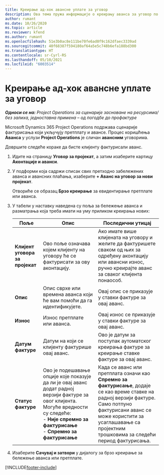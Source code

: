 ```yaml
---
title: Креирање ад-хок авансне уплате за уговор
description: Ова тема пружа информације о креирању аванса за уговор по потреби.
author: rumant
ms.date: 10/26/2020
ms.topic: article
ms.reviewer: kfend
ms.author: rumant
ms.openlocfilehash: 51e3b0ac8e111be70fe6ad0f9c162dfaec3339ad
ms.sourcegitcommit: 40f68387f594180af64a5e5c748b6efa188bd300
ms.translationtype: HT
ms.contentlocale: sr-Cyrl-RS
ms.lasthandoff: 05/10/2021
ms.locfileid: "6003514"
---
```

# <a name="creating-an-ad-hoc-advance-on-a-contract"></a>Креирање ад-хок авансне уплате за уговор

_**Односи се на:** Project Operations за сценарије засноване на ресурсима/без залиха, једноставна примена – од погодбе до профактуре_

Microsoft Dynamics 365 Project Operations подржава сценарије фактурисања који укључују претплату и авансе. Процес коришћења **Аванса** у услузи **Project Operations** је сличан **авансним** уговорима. 

Довршите следеће кораке да бисте клијенту фактурисали аванс.

1. Идите на страницу **Уговор за пројекат**, а затим изаберите картицу **Аконтације и аванси**.
2. У подформи која садржи списак свих претходно забележених аванса и авансних плаћања, изаберите **+ Аванс на уговор за нови пројекат**. 

    Отвориће се образац **Брзо креирање** за евидентирање претплате или аванса.
    
3. У табели у наставку наведена су поља за бележење аванса и разматрања која треба имати на уму приликом креирања нових:

    | Поље | Опис | Последични утицај |
    | --- | --- | --- |
    | **Клијент уговора за пројекат** | Ово поље означава којем клијенту на уговору ће се фактурисати за ову аконтацију. | Ако имате више клијената на уговору и желите да фактуришете сваком од њих за одређену аконтацију или авансни износ, ручно креирајте аванс за сваког клијента понаособ. |
    | **Опис** | Опис сврхе или времена аванса који ће вам помоћи да га идентификујете. | Овај опис се приказује у ставки фактуре за овај аванс. |
    | **Износ** | Износ претплате или аванса. | Овај износ се приказује у ставки фактуре за овај аванс. |
    | **Датум фактуре** | Датум на који се клијенту фактурише овај аванс. | Ово је датум за поступак аутоматског креирања фактуре за креирање ставке фактуре за овај аванс. |
    | **Статус фактуре** | Ово је подешавање опције које показује да ли је овај аванс додат радној верзији фактуре за овог клијента. Могуће вредности су следеће:</br>- **Није спремно за фактурисање**</br>- **Спремно за фактурисање** | Када се аванс или претплата означи као **Спремно за фактурисање**, додаје се као време ставке на радној верзији фактуре. Само потпуно фактурисани аванс се може користити за усаглашавање са пројектним трошковима за следећи период фактурисања. |

4. Изаберите **Сачувај и затвори** у дијалогу за брзо креирање за бележење аванса или претплате.


[!INCLUDE[footer-include](../../includes/footer-banner.md)]